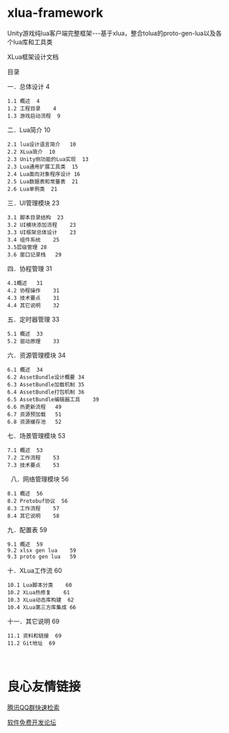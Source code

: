 # xlua-framework
Unity游戏纯lua客户端完整框架---基于xlua，整合tolua的proto-gen-lua以及各个lua库和工具类
 

XLua框架设计文档

目录

一．总体设计	4

    1.1 概述	4
    1.2 工程目录	4
    1.3 游戏启动流程	9
    
二．Lua简介	10

    2.1 lua设计语言简介	10
    2.2 XLua简介	10
    2.3 Unity侧功能的Lua实现	13
    2.3 Lua通用扩展工具类	15
    2.4 Lua面向对象程序设计	16
    2.5 Lua数据表和常量表	21
    2.6 Lua单例类	21
    
三．UI管理模块	23
    
    3.1 脚本目录结构	23
    3.2 UI模块添加流程	23
    3.3 UI框架总体设计	23
    3.4 组件系统	25
    3.5层级管理	28
    3.6 窗口记录栈	29

四．协程管理	31

    4.1概述	31
    4.2 协程操作	31
    4.3 技术要点	31
    4.4 其它说明	32

五．定时器管理	33

    5.1 概述	33
    5.2 驱动原理	33

六．资源管理模块	34

    6.1 概述	34
    6.2 AssetBundle设计概要	34
    6.3 AssetBundle加载机制	35
    6.4 AssetBundle打包机制	36
    6.5 AssetBundle编辑器工具	39
    6.6 热更新流程	49
    6.7 资源预加载	51
    6.8 资源缓存池	52

七．场景管理模块	53

    7.1 概述	53
    7.2 工作流程	53
    7.3 技术要点	53
 
八．网络管理模块	56

    8.1 概述	56
    8.2 Protobuf协议	56
    8.3 工作流程	57
    8.4 其它说明	58

九．配置表	59

    9.1 概述	59
    9.2 xlsx gen lua	59
    9.3 proto gen lua	59

十．XLua工作流	60

    10.1 Lua脚本分类	60
    10.2 XLua热修复	61
    10.3 XLua动态库构建	62
    10.4 XLua第三方库集成	66

十一．其它说明	69

    11.1 资料和链接	69
    11.2 Git地址	69



 


 # 良心友情链接

[腾讯QQ群快速检索](http://u.720life.cn/s/8cf73f7c)

[软件免费开发论坛](http://u.720life.cn/s/bbb01dc0)